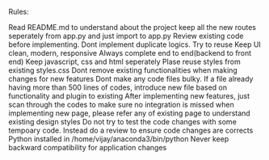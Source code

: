 Rules:

Read README.md to understand about the project
keep all the new routes seperately from app.py and just import to app.py
Review existing code before implementing. Dont implement duplicate logics. Try to reuse
Keep UI clean, modern, responsive
Always complete end to end(backend to front end)
Keep javascript, css and html seperately
Plase reuse styles from existing styles.css
Dont remove existing functionalities when making changes for new features
Dont make any code files bulky. If a file already having more than 500 lines of codes, introduce new file based on functionality and plugin to existing
After implementing new features, just scan through the codes to make sure no integration is missed
when implementing new page, please refer any of existing page to understand existing design styles
Do not try to test the code changes with some tempoary code. Instead do a review to ensure code changes are corrects
Python installed in /home/vijay/anaconda3/bin/python
Never keep backward compatibility for application changes